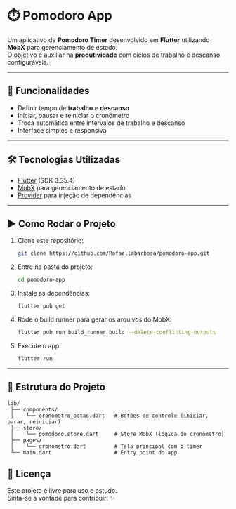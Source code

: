 # ⏱️ Pomodoro App

Um aplicativo de **Pomodoro Timer** desenvolvido em **Flutter** utilizando **MobX** para gerenciamento de estado.  
O objetivo é auxiliar na **produtividade** com ciclos de trabalho e descanso configuráveis.

---

## 📱 Funcionalidades

- Definir tempo de **trabalho** e **descanso**
- Iniciar, pausar e reiniciar o cronômetro
- Troca automática entre intervalos de trabalho e descanso
- Interface simples e responsiva

---

## 🛠️ Tecnologias Utilizadas

- [Flutter](https://flutter.dev/) (SDK 3.35.4)
- [MobX](https://pub.dev/packages/mobx) para gerenciamento de estado
- [Provider](https://pub.dev/packages/provider) para injeção de dependências

---

## ▶️ Como Rodar o Projeto

1. Clone este repositório:
   ```bash
   git clone https://github.com/Rafaellabarbosa/pomodoro-app.git
   ```

2. Entre na pasta do projeto:
   ```bash
   cd pomodoro-app
   ```

3. Instale as dependências:
   ```bash
   flutter pub get
   ```

4. Rode o build runner para gerar os arquivos do MobX:
   ```bash
   flutter pub run build_runner build --delete-conflicting-outputs
   ```

5. Execute o app:
   ```bash
   flutter run
   ```

---

## 📂 Estrutura do Projeto

```
lib/
 ├── components/
 │    └── cronometro_botao.dart   # Botões de controle (iniciar, parar, reiniciar)
 ├── store/
 │    └── pomodoro.store.dart     # Store MobX (lógica do cronômetro)
 ├── pages/
 │    └── cronometro.dart         # Tela principal com o timer
 └── main.dart                    # Entry point do app
```


## 📜 Licença

Este projeto é livre para uso e estudo.  
Sinta-se à vontade para contribuir! ✨
